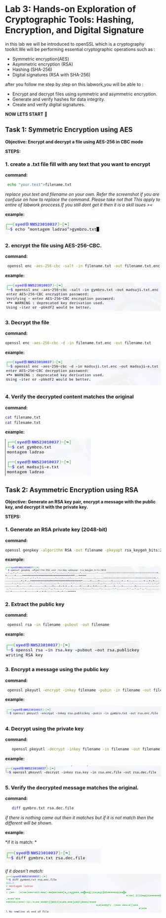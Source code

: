# Lab 3: Hands-on Exploration of Cryptographic Tools: Hashing, Encryption, and Digital Signature

in this lab we will be introduced to openSSL which is a cryptography toolkit.We will be performing essential cryptographic operations such as :

- Symmetric encryption(AES)
- Asymmetric encryption (RSA)
- Hashing (SHA-256)
- Digital signatures (RSA with SHA-256)

after you follow me step by step on this labwork,you will be able to :
- Encrypt and decrypt files using symmetric and asymmetric encryption.
- Generate and verify hashes for data integrity.
- Create and verify digital signatures.


 **NOW LETS START** 💪


## **Task 1: Symmetric Encryption using AES**

**Objective: Encrypt and decrypt a file using AES-256 in CBC mode**

**STEPS:**

### 1. create a .txt file fill with any text that you want to encrypt
 
**command:**
```bash
 echo "your.text">filename.txt
```

*replace your.text and filename on your own. Refer the screenshot if you are confuse on how to replace the command. Please take not that This apply to entire of  labwork proccess.If you still dont get it then it is a skill isues ><*

**example:**

![alt text](screenshot/create-txt.png)

###  2. encrypt the file using AES-256-CBC.

**command:**
```bash
 openssl enc -aes-256-cbc -salt -in filename.txt -out filename.txt.enc
```

**example:**

![alt text](screenshot/encryptfile.png)


###  3. Decrypt the file

**command:**
```bash
openssl enc -aes-256-cbc -d -in filename.txt.enc -out filename.txt

```

**example:**

![alt text](screenshot/decryptfile.png)

### 4.  Verify the decrypted content matches the original

**command:**
```bash
cat filename.txt
cat filename.txt
```

**example:**

![alt text](screenshot/comparision-aes.png)

## **Task 2: Asymmetric Encryption using RSA**

**Objective: Generate an RSA key pair, encrypt a message with the public key, and decrypt it with the private key.**


**STEPS:**

### 1. Generate an RSA private key (2048-bit)

**command:**
```bash
openssl genpkey -algorithm RSA -out filename -pkeyopt rsa_keygen_bits:2048
```

**example:**

![alt text](screenshot/generate-rsa.png)

### 2. Extract the public key

**command:**
```bash
 openssl rsa -in filename -pubout -out filename

```

**example:**

![alt text](screenshot/extract-pub.png)


### 3. Encrypt a message using the public key

**command:**
```bash
 openssl pkeyutl -encrypt -inkey filename -pubin -in filename -out filename       
```

**example:**

![alt text](screenshot/encrypted-pubkey.png)


### 4. Decrypt using the private key

**command:**
```bash
   openssl pkeyutl -decrypt -inkey filename -in filename -out filename
```

**example:**

![alt text](screenshot/decrypt-result.png)


### 5. Verify the decrypted message matches the original.

**command:**
```bash
   diff gymbro.txt rsa.dec.file
```
*if there is nothing came out then it matches but if it is not match then the different will be shown.*


**example:**

*if it is match: *

![alt text](screenshot/compare-rsa.png)

*if it doesn't match:*
![alt text](screenshot/compare-rsa-fail.png)